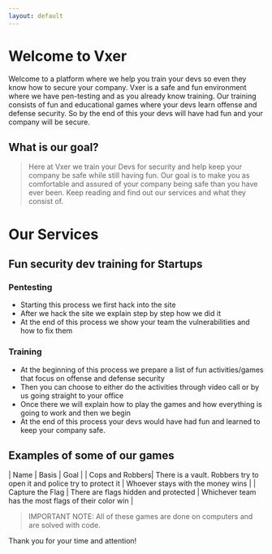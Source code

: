 ```yaml
---
layout: default
---
```



# Welcome to Vxer

Welcome to a platform where we help you train your devs so even they know how to secure your company. Vxer is a safe and fun environment where we have pen-testing and as you already know training. Our training consists of fun and educational games where your devs learn offense and defense security. So by the end of this your devs will have had fun and your company will be secure.

## What is our goal?

> Here at Vxer we train your Devs  for security and help keep your company be safe while still having fun. Our goal is to make you as comfortable and assured of your company being safe than you have ever been.
> Keep reading and find out our services and what they consist of.

# Our Services

## Fun security dev training for Startups

### Pentesting
* Starting this process we first hack into the site
* After we hack the site we explain step by step how we did it
* At the end of this process we show your team the vulnerabilities and how to fix them

### Training
* At the beginning of this process we prepare a list of fun activities/games that focus on offense and defense security
* Then you can choose to either do the activities through video call or by us going straight to your office
* Once there we will explain how to play the games and how everything is going to work and then we begin
* At the end of this process your devs would have had fun and learned to keep your company safe.

## Examples of some of our games

| Name         | Basis             | Goal |
| Cops and Robbers| There is a vault. Robbers try to open it and police try to protect it | Whoever stays with the money wins  |
| Capture the Flag | There are flags hidden and protected   | Whichever team has the most flags of their color win  |


>IMPORTANT NOTE: All of these games are done on computers and are solved with code.

Thank you for your time and attention!

